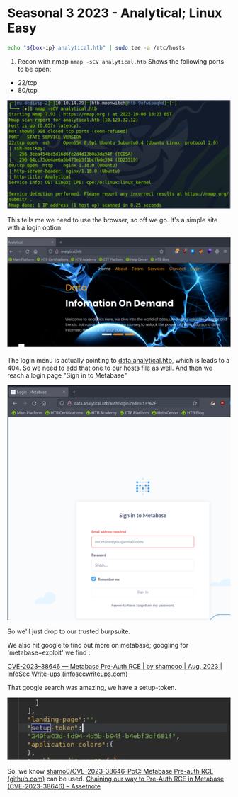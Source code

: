 # Seasonal 3 2023 - Analytical; Linux Easy

```bash
echo "${box-ip} analytical.htb" | sudo tee -a /etc/hosts
```

1. Recon with nmap `nmap -sCV analytical.htb`
  Shows the following ports to be open; 
  - 22/tcp
  - 80/tcp

![image-20231008192409695](./Analytical-Write-up.assets/image-20231008192409695-1696785851729-1.png)

This tells me we need to use the browser, so off we go. It's a simple site with a login option. 

![image-20231008192538636](./Analytical-Write-up.assets/image-20231008192538636-1696785941148-3.png)

The login menu is actually pointing to [data.analytical.htb](data.analytical.htb), which is leads to a 404. So we need to add that one to our hosts file as well. And then we reach a login page "Sign in to Metabase"

![Metabase](./Analytical-Write-up.assets/image-20231008195943837-1696787985598-5.png)

So we'll just drop to our trusted burpsuite.

We also hit google to find out more on metabase; googling for 'metabase+exploit' we find :

[CVE-2023–38646 — Metabase Pre-Auth RCE | by shamooo | Aug, 2023 | InfoSec Write-ups (infosecwriteups.com)](https://infosecwriteups.com/cve-2023-38646-metabase-pre-auth-rce-866220684396)

That google search was amazing, we have a setup-token.

![image-20231008201427346](./Analytical-Write-up.assets/image-20231008201427346-1696788869015-7.png)

So, we know [shamo0/CVE-2023-38646-PoC: Metabase Pre-auth RCE (github.com)](https://github.com/shamo0/CVE-2023-38646-PoC?source=post_page-----866220684396--------------------------------) can be used. [Chaining our way to Pre-Auth RCE in Metabase (CVE-2023-38646) – Assetnote](https://blog.assetnote.io/2023/07/22/pre-auth-rce-metabase/)